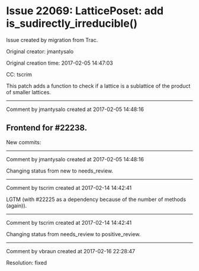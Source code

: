# Issue 22069: LatticePoset: add is_sudirectly_irreducible()

Issue created by migration from Trac.

Original creator: jmantysalo

Original creation time: 2017-02-05 14:47:03

CC:  tscrim

This patch adds a function to check if a lattice is a sublattice of the product of smaller lattices.


---

Comment by jmantysalo created at 2017-02-05 14:48:16

Frontend for #22238.
----
New commits:


---

Comment by jmantysalo created at 2017-02-05 14:48:16

Changing status from new to needs_review.


---

Comment by tscrim created at 2017-02-14 14:42:41

LGTM (with #22225 as a dependency because of the number of methods (again)).


---

Comment by tscrim created at 2017-02-14 14:42:41

Changing status from needs_review to positive_review.


---

Comment by vbraun created at 2017-02-16 22:28:47

Resolution: fixed

